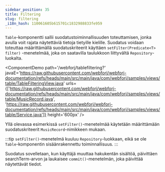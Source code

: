 ```yaml
---
sidebar_position: 35
title: Filtering
slug: filtering
_i18n_hash: 110061605b615701c1832988833fe959
---
```

`Table`-komponentti sallii suodatustoiminnallisuuden toteuttamisen, jonka avulla voit rajata näytettäviä tietoja tietyille kielille. Suodatus voidaan toteuttaa määrittämällä suodatuskriteerit käyttäen `setFilter(Predicate<T> filter)` -menetelmää, joka on saatavilla taulukkoon liittyvältä `Repository`-luokalta.

<ComponentDemo
path='/webforj/tablefiltering?' 
javaE='https://raw.githubusercontent.com/webforj/webforj-documentation/refs/heads/main/src/main/java/com/webforj/samples/views/table/TableFilteringView.java'
urls={['https://raw.githubusercontent.com/webforj/webforj-documentation/refs/heads/main/src/main/java/com/webforj/samples/views/table/MusicRecord.java', 
'https://raw.githubusercontent.com/webforj/webforj-documentation/refs/heads/main/src/main/java/com/webforj/samples/views/table/Service.java']}
height='600px'
/>

Yllä olevassa esimerkissä `setFilter()`-menetelmää käytetään määrittämään suodatuskriteerit `MusicRecord`-nimikkeen mukaan.

:::tip
`setFilter()`-menetelmä kuuluu `Repository`-luokkaan, eikä se ole `Table`-komponentin sisäänrakennettu toiminnallisuus.
:::

Suodatus sovelletaan, kun käyttäjä muuttaa hakukentän sisältöä, päivittäen searchTerm-arvon ja laukaisee `commit()`-menetelmän, joka päivittää näytettävät tiedot.
